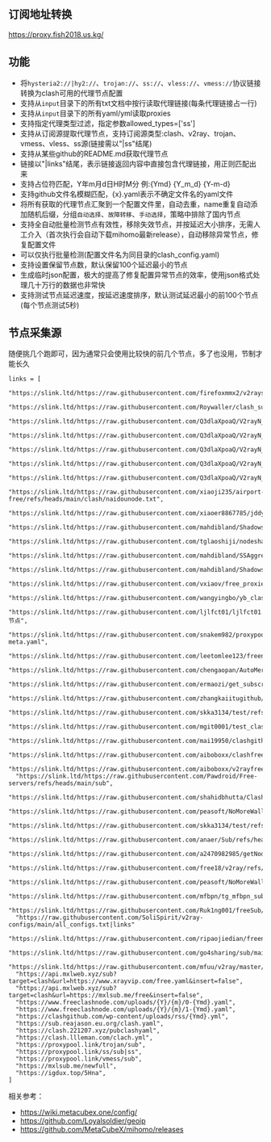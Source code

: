 ## 订阅地址转换

https://proxy.fish2018.us.kg/  

## 功能
- 将`hysteria2://|hy2://`、`trojan://`、`ss://`、`vless://`、`vmess://`协议链接转换为clash可用的代理节点配置
- 支持从`input`目录下的所有txt文档中按行读取代理链接(每条代理链接占一行)
- 支持从`input`目录下的所有yaml/yml读取proxies  
- 支持指定代理类型过滤，指定参数allowed_types=['ss']
- 支持从订阅源提取代理节点，支持订阅源类型:clash、v2ray、trojan、vmess、vless、ss源(链接需以"|ss"结尾)
- 支持从某些github的README.md获取代理节点
- 链接以"|links"结尾，表示链接返回内容中直接包含代理链接，用正则匹配出来
- 支持占位符匹配，Y年m月d日H时M分 例:{Ymd} {Y_m_d} {Y-m-d}
- 支持github文件名模糊匹配，{x}.yaml表示不确定文件名的yaml文件
- 将所有获取的代理节点汇聚到一个配置文件里，自动去重，name重复自动添加随机后缀，分组`自动选择`、`故障转移`、`手动选择`，策略中排除了国内节点    
- 支持全自动批量检测节点有效性，移除失效节点，并按延迟大小排序，无需人工介入（首次执行会自动下载mihomo最新release），自动移除异常节点，修复配置文件
- 可以仅执行批量检测(配置文件名为同目录的clash_config.yaml)
- 支持设置保留节点数，默认保留100个延迟最小的节点
- 生成临时json配置，极大的提高了修复配置异常节点的效率，使用json格式处理几十万行的数据也非常快
- 支持测试节点延迟速度，按延迟速度排序，默认测试延迟最小的前100个节点(每个节点测试5秒)

## 节点采集源

随便挑几个跑即可，因为通常只会使用比较快的前几个节点，多了也没用，节制才能长久

```
links = [
  "https://slink.ltd/https://raw.githubusercontent.com/firefoxmmx2/v2rayshare_subcription/main/subscription/clash_sub.yaml",
  "https://slink.ltd/https://raw.githubusercontent.com/Roywaller/clash_subscription/refs/heads/main/clash_subscription.txt",
  "https://slink.ltd/https://raw.githubusercontent.com/Q3dlaXpoaQ/V2rayN_Clash_Node_Getter/refs/heads/main/APIs/sc0.yaml",
  "https://slink.ltd/https://raw.githubusercontent.com/Q3dlaXpoaQ/V2rayN_Clash_Node_Getter/refs/heads/main/APIs/sc1.yaml",
  "https://slink.ltd/https://raw.githubusercontent.com/Q3dlaXpoaQ/V2rayN_Clash_Node_Getter/refs/heads/main/APIs/sc2.yaml",
  "https://slink.ltd/https://raw.githubusercontent.com/Q3dlaXpoaQ/V2rayN_Clash_Node_Getter/refs/heads/main/APIs/sc3.yaml",
  "https://slink.ltd/https://raw.githubusercontent.com/Q3dlaXpoaQ/V2rayN_Clash_Node_Getter/refs/heads/main/APIs/sc4.yaml",
  "https://slink.ltd/https://raw.githubusercontent.com/xiaoji235/airport-free/refs/heads/main/clash/naidounode.txt",
  "https://slink.ltd/https://raw.githubusercontent.com/xiaoer8867785/jddy5/refs/heads/main/data/{Y_m_d}/{x}.yaml",
  "https://slink.ltd/https://raw.githubusercontent.com/mahdibland/ShadowsocksAggregator/master/LogInfo.txt|links",
  "https://slink.ltd/https://raw.githubusercontent.com/tglaoshiji/nodeshare/refs/heads/main/{Y}/{m}/{Ymd}.yaml",
  "https://slink.ltd/https://raw.githubusercontent.com/mahdibland/SSAggregator/master/sub/sub_merge_yaml.yml",
  "https://slink.ltd/https://raw.githubusercontent.com/mahdibland/ShadowsocksAggregator/master/Eternity.yml",
  "https://slink.ltd/https://raw.githubusercontent.com/vxiaov/free_proxies/main/clash/clash.provider.yaml",
  "https://slink.ltd/https://raw.githubusercontent.com/wangyingbo/yb_clashgithub_sub/main/clash_sub.yml",
  "https://slink.ltd/https://raw.githubusercontent.com/ljlfct01/ljlfct01.github.io/refs/heads/main/节点",
  "https://slink.ltd/https://raw.githubusercontent.com/snakem982/proxypool/main/source/clash-meta.yaml",
  "https://slink.ltd/https://raw.githubusercontent.com/leetomlee123/freenode/refs/heads/main/README.md",
  "https://slink.ltd/https://raw.githubusercontent.com/chengaopan/AutoMergePublicNodes/master/list.yml",
  "https://slink.ltd/https://raw.githubusercontent.com/ermaozi/get_subscribe/main/subscribe/clash.yml",
  "https://slink.ltd/https://raw.githubusercontent.com/zhangkaiitugithub/passcro/main/speednodes.yaml",
  "https://slink.ltd/https://raw.githubusercontent.com/skka3134/test/refs/heads/main/clash.yaml|links",
  "https://slink.ltd/https://raw.githubusercontent.com/mgit0001/test_clash/refs/heads/main/heima.txt",
  "https://slink.ltd/https://raw.githubusercontent.com/mai19950/clashgithub_com/refs/heads/main/site",
  "https://slink.ltd/https://raw.githubusercontent.com/aiboboxx/clashfree/refs/heads/main/clash.yml",
  "https://slink.ltd/https://raw.githubusercontent.com/aiboboxx/v2rayfree/refs/heads/main/README.md",
  "https://slink.ltd/https://raw.githubusercontent.com/Pawdroid/Free-servers/refs/heads/main/sub",
  "https://slink.ltd/https://raw.githubusercontent.com/shahidbhutta/Clash/refs/heads/main/Router",
  "https://slink.ltd/https://raw.githubusercontent.com/peasoft/NoMoreWalls/master/list.meta.yml",
  "https://slink.ltd/https://raw.githubusercontent.com/skka3134/test/refs/heads/main/test.yaml",
  "https://slink.ltd/https://raw.githubusercontent.com/anaer/Sub/refs/heads/main/clash.yaml",
  "https://slink.ltd/https://raw.githubusercontent.com/a2470982985/getNode/main/clash.yaml",
  "https://slink.ltd/https://raw.githubusercontent.com/free18/v2ray/refs/heads/main/c.yaml",
  "https://slink.ltd/https://raw.githubusercontent.com/peasoft/NoMoreWalls/master/list.yml",
  "https://slink.ltd/https://raw.githubusercontent.com/mfbpn/tg_mfbpn_sub/main/trial.yaml",
  "https://slink.ltd/https://raw.githubusercontent.com/Ruk1ng001/freeSub/main/clash.yaml",
  "https://raw.githubusercontent.com/SoliSpirit/v2ray-configs/main/all_configs.txt|links"
  "https://slink.ltd/https://raw.githubusercontent.com/ripaojiedian/freenode/main/clash",
  "https://slink.ltd/https://raw.githubusercontent.com/go4sharing/sub/main/sub.yaml",
  "https://slink.ltd/https://raw.githubusercontent.com/mfuu/v2ray/master/clash.yaml",
  "https://api.mxlweb.xyz/sub?target=clash&url=https://www.xrayvip.com/free.yaml&insert=false",
  "https://api.mxlweb.xyz/sub?target=clash&url=https://mxlsub.me/free&insert=false",
  "https://www.freeclashnode.com/uploads/{Y}/{m}/0-{Ymd}.yaml",
  "https://www.freeclashnode.com/uploads/{Y}/{m}/1-{Ymd}.yaml",
  "https://clashgithub.com/wp-content/uploads/rss/{Ymd}.yml",
  "https://sub.reajason.eu.org/clash.yaml",
  "https://clash.221207.xyz/pubclashyaml",
  "https://clash.llleman.com/clach.yml",
  "https://proxypool.link/trojan/sub",
  "https://proxypool.link/ss/sub|ss",
  "https://proxypool.link/vmess/sub",
  "https://mxlsub.me/newfull",
  "https://igdux.top/5Hna",
]
```

相关参考：
- https://wiki.metacubex.one/config/  
- https://github.com/Loyalsoldier/geoip  
- https://github.com/MetaCubeX/mihomo/releases  
